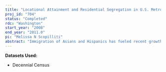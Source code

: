 ```yaml
---
title: "Locational Attainment and Residential Segregation in U.S. Metropolitan Areas"
proj_id: "704"
status: "Completed"
rdc: "Washington"
start_year: "2008"
end_year: "2011.0"
pi: "Melissa N Scopilliti"
abstract: "Immigration of Asians and Hispanics has fueled recent growth in the non-White population in the United States. As of 2000, 31 percent of the population was of a group other than non-Hispanic White, up from nearly 25 percent a decade earlier. The inﬂux of immigrants, particularly to metropolitan areas, is changing the demographics of America’s neighborhoods. The ﬁrst part of this project examines the relationship between individual race/ethnicity, nativity, and human capital characteristics with levels of neighborhood economic advantage and racial diversity. Often termed residential or locational attainment, this research investigates the eﬀectiveness of spatial assimilation and place stratiﬁcation theories for understanding racial and ethnic stratiﬁcation across neighborhoods. The second portion of the analysis explores the relationship between metropolitan context and locational attainment. Metropolitan-level residential segregation indexes by race and ethnicity will be developed, and the relationship between metropolitan characteristics (segregation and ecological factors) and locational attainment will be examined."
---
```


**Datasets Used:**

  - Decennial Census 

